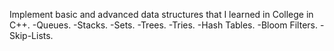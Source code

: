 Implement basic and advanced data structures that I learned in College in C++.
-Queues.
-Stacks.
-Sets.
-Trees.
-Tries.
-Hash Tables.
-Bloom Filters.
-Skip-Lists.

